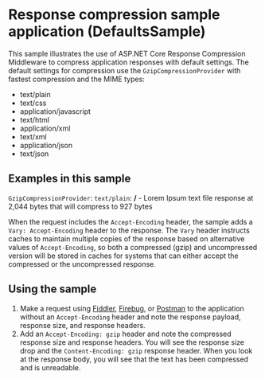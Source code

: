 # Response compression sample application (DefaultsSample)

This sample illustrates the use of ASP.NET Core Response Compression Middleware to compress application responses with default settings. The default settings for compression use the `GzipCompressionProvider` with fastest compression and the MIME types:
* text/plain
* text/css
* application/javascript
* text/html
* application/xml
* text/xml
* application/json
* text/json

## Examples in this sample
`GzipCompressionProvider`: `text/plain`: **/** - Lorem Ipsum text file response at 2,044 bytes that will compress to 927 bytes

When the request includes the `Accept-Encoding` header, the sample adds a `Vary: Accept-Encoding` header to the response. The `Vary` header instructs caches to maintain multiple copies of the response based on alternative values of `Accept-Encoding`, so both a compressed (gzip) and uncompressed version will be stored in caches for systems that can either accept the compressed or the uncompressed response.

## Using the sample
1. Make a request using [Fiddler](http://www.telerik.com/fiddler), [Firebug](http://getfirebug.com/), or [Postman](https://www.getpostman.com/) to the application without an `Accept-Encoding` header and note the response payload, response size, and response headers.
2. Add an `Accept-Encoding: gzip` header and note the compressed response size and response headers. You will see the response size drop and the `Content-Encoding: gzip` response header. When you look at the response body, you will see that the text has been compressed and is unreadable.
